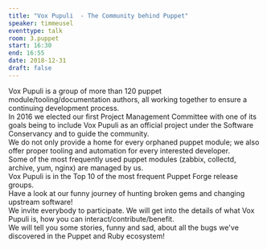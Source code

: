```yaml
---
title: "Vox Pupuli  - The Community behind Puppet"
speaker: timmeusel
eventtype: talk
room: 3.puppet
start: 16:30
end: 16:55
date: 2018-12-31
draft: false
---
```


Vox Pupuli is a group of more than 120 puppet module/tooling/documentation authors,
all working together to ensure a continuing development process.  
In 2016 we elected our first Project Management Committee
with one of its goals being to include Vox Pupuli
as an official project under the Software Conservancy and to guide the community.  
We do not only provide a home for every orphaned puppet module;
we also offer proper tooling and automation for every interested developer.  
Some of the most frequently used puppet modules (zabbix, collectd, archive, yum, nginx) are managed by us.  
Vox Pupuli is in the Top 10 of the most frequent Puppet Forge release groups.  
Have a look at our funny journey of hunting broken gems and changing upstream software!  
We invite everybody to participate. We will get into the details of what Vox Pupuli is,
how you can interact/contribute/benefit.  
We will tell you some stories, funny and sad, about all the bugs we've discovered in the Puppet and Ruby ecosystem!  

